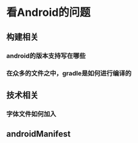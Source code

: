 # 看Android的问题

## 构建相关

### android的版本支持写在哪些

### 在众多的文件之中，gradle是如何进行编译的

## 技术相关

### 字体文件如何加入

## androidManifest
